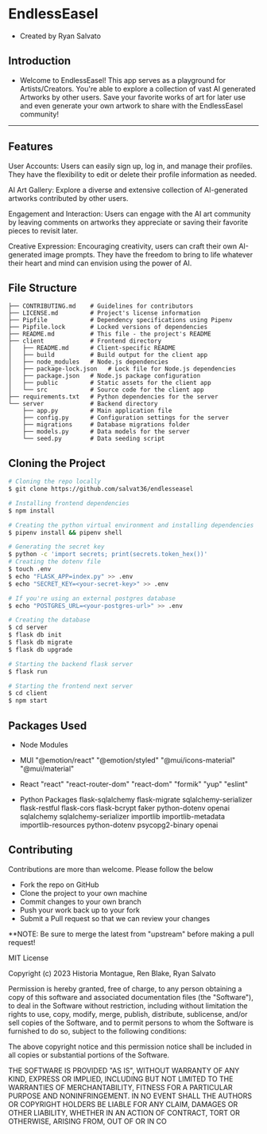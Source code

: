 # EndlessEasel
- Created by Ryan Salvato

## Introduction

- Welcome to EndlessEasel!  This app serves as a playground for Artists/Creators.  You're able to explore a collection of vast AI generated Artworks by other users.  Save your favorite works of art for later use and even generate your own artwork to share with the EndlessEasel community!

***
## Features

User Accounts: Users can easily sign up, log in, and manage their profiles. They have the flexibility to edit or delete their profile information as needed.

AI Art Gallery: Explore a diverse and extensive collection of AI-generated artworks contributed by other users.

Engagement and Interaction: Users can engage with the AI art community by leaving comments on artworks they appreciate or saving their favorite pieces to revisit later.

Creative Expression: Encouraging creativity, users can craft their own AI-generated image prompts. They have the freedom to bring to life whatever their heart and mind can envision using the power of AI.
## File Structure

```console
├── CONTRIBUTING.md    # Guidelines for contributors
├── LICENSE.md         # Project's license information
├── Pipfile            # Dependency specifications using Pipenv
├── Pipfile.lock       # Locked versions of dependencies
├── README.md          # This file - the project's README
├── client             # Frontend directory
│   ├── README.md      # Client-specific README
│   ├── build          # Build output for the client app
│   ├── node_modules   # Node.js dependencies
│   ├── package-lock.json   # Lock file for Node.js dependencies
│   ├── package.json   # Node.js package configuration
│   ├── public         # Static assets for the client app
│   └── src            # Source code for the client app
├── requirements.txt   # Python dependencies for the server
└── server             # Backend directory
    ├── app.py         # Main application file
    ├── config.py      # Configuration settings for the server
    ├── migrations     # Database migrations folder
    ├── models.py      # Data models for the server
    └── seed.py        # Data seeding script

```
## Cloning the Project
```bash
# Cloning the repo locally
$ git clone https://github.com/salvat36/endlesseasel

# Installing frontend dependencies
$ npm install

# Creating the python virtual environment and installing dependencies
$ pipenv install && pipenv shell

# Generating the secret key
$ python -c 'import secrets; print(secrets.token_hex())'
# Creating the dotenv file
$ touch .env
$ echo "FLASK_APP=index.py" >> .env
$ echo "SECRET_KEY=<your-secret-key>" >> .env

# If you're using an external postgres database
$ echo "POSTGRES_URL=<your-postgres-url>" >> .env

# Creating the database
$ cd server
$ flask db init
$ flask db migrate
$ flask db upgrade

# Starting the backend flask server
$ flask run

# Starting the frontend next server
$ cd client
$ npm start

```
## Packages Used

- Node Modules
- MUI
"@emotion/react"
"@emotion/styled"
"@mui/icons-material"
"@mui/material"

- React
"react"
"react-router-dom"
"react-dom"
"formik"
"yup"
 "eslint"

- Python Packages
flask-sqlalchemy 
flask-migrate 
sqlalchemy-serializer
flask-restful
flask-cors
flask-bcrypt
faker
python-dotenv
openai
sqlalchemy 
sqlalchemy-serializer
importlib
importlib-metadata
importlib-resources
python-dotenv
psycopg2-binary
openai

## Contributing

Contributions are more than welcome. Please follow the below 

- Fork the repo on GitHub
- Clone the project to your own machine
- Commit changes to your own branch
- Push your work back up to your fork
- Submit a Pull request so that we can review your changes

**NOTE: Be sure to merge the latest from "upstream" before making a pull request!

MIT License

Copyright (c) 2023 Historia Montague, Ren Blake, Ryan Salvato

Permission is hereby granted, free of charge, to any person obtaining a copy
of this software and associated documentation files (the "Software"), to deal
in the Software without restriction, including without limitation the rights
to use, copy, modify, merge, publish, distribute, sublicense, and/or sell
copies of the Software, and to permit persons to whom the Software is
furnished to do so, subject to the following conditions:

The above copyright notice and this permission notice shall be included in all
copies or substantial portions of the Software.

THE SOFTWARE IS PROVIDED "AS IS", WITHOUT WARRANTY OF ANY KIND, EXPRESS OR
IMPLIED, INCLUDING BUT NOT LIMITED TO THE WARRANTIES OF MERCHANTABILITY,
FITNESS FOR A PARTICULAR PURPOSE AND NONINFRINGEMENT. IN NO EVENT SHALL THE
AUTHORS OR COPYRIGHT HOLDERS BE LIABLE FOR ANY CLAIM, DAMAGES OR OTHER
LIABILITY, WHETHER IN AN ACTION OF CONTRACT, TORT OR OTHERWISE, ARISING FROM,
OUT OF OR IN CO